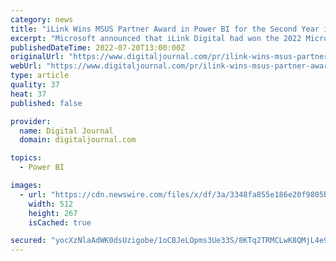 ```yaml
---
category: news
title: "iLink Wins MSUS Partner Award in Power BI for the Second Year in a Row"
excerpt: "Microsoft announced that iLink Digital had won the 2022 Microsoft US Partner Award in Power BI. The Microsoft US Partner Award (MSUS) program complements the global Microsoft Partner of the Year ..."
publishedDateTime: 2022-07-20T13:00:00Z
originalUrl: "https://www.digitaljournal.com/pr/ilink-wins-msus-partner-award-in-power-bi-for-the-second-year-in-a-row"
webUrl: "https://www.digitaljournal.com/pr/ilink-wins-msus-partner-award-in-power-bi-for-the-second-year-in-a-row"
type: article
quality: 37
heat: 37
published: false

provider:
  name: Digital Journal
  domain: digitaljournal.com

topics:
  - Power BI

images:
  - url: "https://cdn.newswire.com/files/x/df/3a/3348fa855e186e20f9805bdea87c.jpg"
    width: 512
    height: 267
    isCached: true

secured: "yocXzNlaAdWK0dsUzigobe/1oCBJeLOpms3Ue33S/8KTq2TRMCLwK8QMjL4e9MehPym/kprg5Jl/JWzYTgF8rKNZLlaY8RIY+Fuc9v1WwLqhKvoaz8DumPhG4BC81iIDp/eJrl9j4wvdojq/NqywTDdbgUxqYDJ0ohShsmxtTYBwBM4JHNEWU2C29dnd2QRKjkXqFirzMvI2D/4CCdaxJngWQGeX3yGZmSgmpM1YTq1CdM37FVIL0NfvL/VOAH6dGA0Z6e0HPzIBAcZPbRDSu+B8hvpdHJURqXDZRVsAv2re2fj0bwrbbYakZKD8N956HM8CA7uswndycKx0GglcfwSuzEUPTJdJDaYOAKYPJMM=;Ay3yRVOm6dNthMCUmC0pHg=="
---
```


